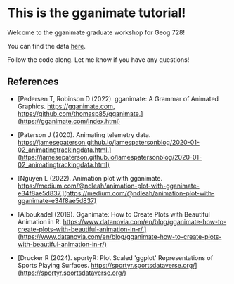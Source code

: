# This is the gganimate tutorial!

Welcome to the gganimate graduate workshop for Geog 728!

You can find the data [here](/data/).

Follow the code along. Let me know if you have any questions!

## References

- [Pedersen T, Robinson D (2022). gganimate: A Grammar of Animated Graphics. https://gganimate.com, https://github.com/thomasp85/gganimate.](https://gganimate.com/index.html)

- [Paterson J (2020). Animating telemetry data. https://jamesepaterson.github.io/jamespatersonblog/2020-01-02_animatingtrackingdata.html.](https://jamesepaterson.github.io/jamespatersonblog/2020-01-02_animatingtrackingdata.html)

- [Nguyen L (2022). Animation plot with gganimate. https://medium.com/@ndleah/animation-plot-with-gganimate-e34f8ae5d837.](https://medium.com/@ndleah/animation-plot-with-gganimate-e34f8ae5d837)

- [Alboukadel (2019). Gganimate: How to Create Plots with Beautiful Animation in R. https://www.datanovia.com/en/blog/gganimate-how-to-create-plots-with-beautiful-animation-in-r/.](https://www.datanovia.com/en/blog/gganimate-how-to-create-plots-with-beautiful-animation-in-r/)

- [Drucker R (2024). sportyR: Plot Scaled 'ggplot' Representations of Sports Playing Surfaces. https://sportyr.sportsdataverse.org/](https://sportyr.sportsdataverse.org/)
